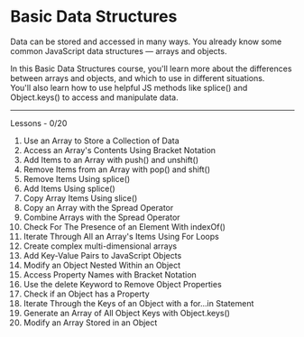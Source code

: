 # Basic Data Structures
Data can be stored and accessed in many ways. You already know some common JavaScript data structures — arrays and objects.  

In this Basic Data Structures course, you'll learn more about the differences between arrays and objects, and which to use in different situations.  
You'll also learn how to use helpful JS methods like splice() and Object.keys() to access and manipulate data.  

----------

Lessons - 0/20

1. Use an Array to Store a Collection of Data  
2. Access an Array's Contents Using Bracket Notation  
3. Add Items to an Array with push() and unshift()  
4. Remove Items from an Array with pop() and shift()  
5. Remove Items Using splice()  
6. Add Items Using splice()  
7. Copy Array Items Using slice()  
8. Copy an Array with the Spread Operator  
9. Combine Arrays with the Spread Operator  
10. Check For The Presence of an Element With indexOf()  
11. Iterate Through All an Array's Items Using For Loops  
12. Create complex multi-dimensional arrays  
13. Add Key-Value Pairs to JavaScript Objects  
14. Modify an Object Nested Within an Object  
15. Access Property Names with Bracket Notation  
16. Use the delete Keyword to Remove Object Properties  
17. Check if an Object has a Property  
18. Iterate Through the Keys of an Object with a for...in Statement  
19. Generate an Array of All Object Keys with Object.keys()  
20. Modify an Array Stored in an Object

